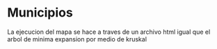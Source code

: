 # Municipios
La ejecucion del mapa se hace a traves de un archivo html igual que el arbol de minima expansion por medio de kruskal